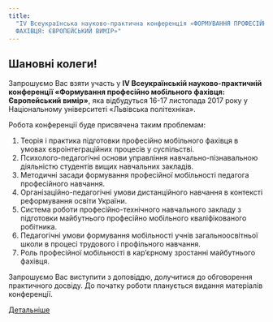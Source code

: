 ```yaml
---
title:
  "ІV Всеукраїнська науково-практична конференція «ФОРМУВАННЯ ПРОФЕСІЙНО МОБІЛЬНОГО
  ФАХІВЦЯ: ЄВРОПЕЙСЬКИЙ ВИМІР»"
---
```


## Шановні колеги!

Запрошуємо Вас взяти участь у **ІV Всеукраїнській науково-практичній конференції «Формування професійно мобільного фахівця: Європейський вимір»**, яка відбудуться 16-17 листопада 2017 року у Національному університеті «Львівська політехніка».

Робота конференції буде присвячена таким проблемам:

1.  Теорія і практика підготовки професійно мобільного фахівця в умовах євроінтеграційних процесів у суспільстві.
2.  Психолого-педагогічні основи управління навчально-пізнавальною діяльністю студентів вищих навчальних закладів.
3.  Методичні засади формування професійної мобільності педагога професійного навчання.
4.  Організаційно-педагогічні умови дистанційного навчання в контексті реформування освіти України.
5.  Система роботи професійно-технічного навчального закладу з підготовки майбутнього професійно мобільного кваліфікованого робітника.
6.  Педагогічні умови формування мобільності учнів загальноосвітньої школи в процесі трудового і профільного навчання.
7.  Роль професійної мобільності в кар’єрному зростанні майбутнього фахівця.

Запрошуємо Вас виступити з доповіддю, долучитися до обговорення практичного досвіду. До початку роботи планується видання матеріалів конференції.

[Детальніше](https://drive.google.com/open?id=0B2WFhDmnmBnUenFqU3dPN2Q2am8)
